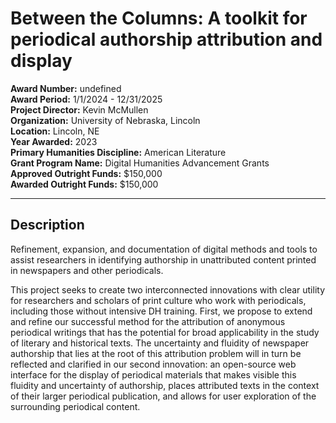 
# Between the Columns: A toolkit for periodical authorship attribution and display

**Award Number:** undefined  
**Award Period:** 1/1/2024 - 12/31/2025  
**Project Director:** Kevin  McMullen  
**Organization:** University of Nebraska, Lincoln  
**Location:** Lincoln, NE  
**Year Awarded:** 2023  
**Primary Humanities Discipline:** American Literature  
**Grant Program Name:** Digital Humanities Advancement Grants  
**Approved Outright Funds:** $150,000  
**Awarded Outright Funds:** $150,000  

---

## Description

<p>Refinement, expansion, and documentation of digital methods and tools to assist researchers in identifying authorship in unattributed content printed in newspapers and other periodicals.</p>
<p>This project seeks to create two interconnected innovations with clear utility for researchers and scholars of print culture who work with periodicals, including those without intensive DH training. First, we propose to extend and refine our successful method for the attribution of anonymous periodical writings that has the potential for broad applicability in the study of literary and historical texts. The uncertainty and fluidity of newspaper authorship that lies at the root of this attribution problem will in turn be reflected and clarified in our second innovation: an open-source web interface for the display of periodical materials that makes visible this fluidity and uncertainty of authorship, places attributed texts in the context of their larger periodical publication, and allows for user exploration of the surrounding periodical content.</p>
